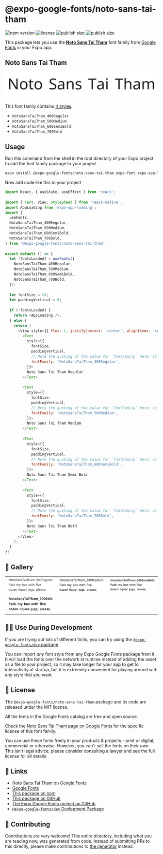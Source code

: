 # @expo-google-fonts/noto-sans-tai-tham

![npm version](https://flat.badgen.net/npm/v/@expo-google-fonts/noto-sans-tai-tham)
![license](https://flat.badgen.net/github/license/expo/google-fonts)
![publish size](https://flat.badgen.net/packagephobia/install/@expo-google-fonts/noto-sans-tai-tham)
![publish size](https://flat.badgen.net/packagephobia/publish/@expo-google-fonts/noto-sans-tai-tham)

This package lets you use the [**Noto Sans Tai Tham**](https://fonts.google.com/specimen/Noto+Sans+Tai+Tham) font family from [Google Fonts](https://fonts.google.com/) in your Expo app.

## Noto Sans Tai Tham

![Noto Sans Tai Tham](./font-family.png)

This font family contains [4 styles](#-gallery).

- `NotoSansTaiTham_400Regular`
- `NotoSansTaiTham_500Medium`
- `NotoSansTaiTham_600SemiBold`
- `NotoSansTaiTham_700Bold`

## Usage

Run this command from the shell in the root directory of your Expo project to add the font family package to your project
```sh
expo install @expo-google-fonts/noto-sans-tai-tham expo-font expo-app-loading
```

Now add code like this to your project
```js
import React, { useState, useEffect } from 'react';

import { Text, View, StyleSheet } from 'react-native';
import AppLoading from 'expo-app-loading';
import {
  useFonts,
  NotoSansTaiTham_400Regular,
  NotoSansTaiTham_500Medium,
  NotoSansTaiTham_600SemiBold,
  NotoSansTaiTham_700Bold,
} from '@expo-google-fonts/noto-sans-tai-tham';

export default () => {
  let [fontsLoaded] = useFonts({
    NotoSansTaiTham_400Regular,
    NotoSansTaiTham_500Medium,
    NotoSansTaiTham_600SemiBold,
    NotoSansTaiTham_700Bold,
  });

  let fontSize = 24;
  let paddingVertical = 6;

  if (!fontsLoaded) {
    return <AppLoading />;
  } else {
    return (
      <View style={{ flex: 1, justifyContent: 'center', alignItems: 'center' }}>
        <Text
          style={{
            fontSize,
            paddingVertical,
            // Note the quoting of the value for `fontFamily` here; it expects a string!
            fontFamily: 'NotoSansTaiTham_400Regular',
          }}>
          Noto Sans Tai Tham Regular
        </Text>

        <Text
          style={{
            fontSize,
            paddingVertical,
            // Note the quoting of the value for `fontFamily` here; it expects a string!
            fontFamily: 'NotoSansTaiTham_500Medium',
          }}>
          Noto Sans Tai Tham Medium
        </Text>

        <Text
          style={{
            fontSize,
            paddingVertical,
            // Note the quoting of the value for `fontFamily` here; it expects a string!
            fontFamily: 'NotoSansTaiTham_600SemiBold',
          }}>
          Noto Sans Tai Tham Semi Bold
        </Text>

        <Text
          style={{
            fontSize,
            paddingVertical,
            // Note the quoting of the value for `fontFamily` here; it expects a string!
            fontFamily: 'NotoSansTaiTham_700Bold',
          }}>
          Noto Sans Tai Tham Bold
        </Text>
      </View>
    );
  }
};

```

## 🔡 Gallery


||||
|-|-|-|
|![NotoSansTaiTham_400Regular](./NotoSansTaiTham_400Regular.ttf.png)|![NotoSansTaiTham_500Medium](./NotoSansTaiTham_500Medium.ttf.png)|![NotoSansTaiTham_600SemiBold](./NotoSansTaiTham_600SemiBold.ttf.png)||
|![NotoSansTaiTham_700Bold](./NotoSansTaiTham_700Bold.ttf.png)||||


## 👩‍💻 Use During Development

If you are trying out lots of different fonts, you can try using the [`@expo-google-fonts/dev` package](https://github.com/expo/google-fonts/tree/master/font-packages/dev#readme).

You can import *any* font style from any Expo Google Fonts package from it. It will load the fonts
over the network at runtime instead of adding the asset as a file to your project, so it may take longer
for your app to get to interactivity at startup, but it is extremely convenient
for playing around with any style that you want.

## 📖 License

The `@expo-google-fonts/noto-sans-tai-tham` package and its code are released under the MIT license.

All the fonts in the Google Fonts catalog are free and open source.

Check the [Noto Sans Tai Tham page on Google Fonts](https://fonts.google.com/specimen/Noto+Sans+Tai+Tham) for the specific license of this font family.

You can use these fonts freely in your products & projects - print or digital, commercial or otherwise. However, you can't sell the fonts on their own. This isn't legal advice, please consider consulting a lawyer and see the full license for all details.

## 🔗 Links

- [Noto Sans Tai Tham on Google Fonts](https://fonts.google.com/specimen/Noto+Sans+Tai+Tham)
- [Google Fonts](https://fonts.google.com/)
- [This package on npm](https://www.npmjs.com/package/@expo-google-fonts/noto-sans-tai-tham)
- [This package on GitHub](https://github.com/expo/google-fonts/tree/master/font-packages/noto-sans-tai-tham)
- [The Expo Google Fonts project on GitHub](https://github.com/expo/google-fonts)
- [`@expo-google-fonts/dev` Devlopment Package](https://github.com/expo/google-fonts/tree/master/font-packages/dev)

## 🤝 Contributing

Contributions are very welcome! This entire directory, including what you are reading now, was generated from code. Instead of submitting PRs to this directly, please make contributions to [the generator](https://github.com/expo/google-fonts/tree/master/packages/generator) instead.
